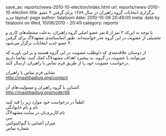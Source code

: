 save_as: reports/news-2010-10-election/index.html
url: reports/news-2010-10-election
title: برگزاری انتخابات گروه راهبران در سال ۱۳۸۹ برای گرفتن ۳ عضو جدید
layout: page
author: falatooni
date: 2010-10-06 20:49:00
meta: date by falatooni on Wed, 10/06/2010 - 20:49
category: reports

با توجه به این‌که ۳ نفر از ۵ نفر عضو اصلی گروه راهبران، به‌علت مشغله‌های کاری
و تحصیلی از عضویت در این گروه عذر خواسته‌اند، طبق اساسنامه‌ی مشهدلاگ برای
گرفتن ۳ عضو جدید انتخابات برگزار می‌شود.

از دوستان علاقه‌مندی که داوطلب عضویت در این گروه هستند و بر این باورند که
می‌توانند با عضویت در گروه، به پیشبرد اهداف مشهدلاگ کمک کنند، تقاضا داریم
درخواست عضویت خود را از طریق فرم تماس با راهبران، ارسال کنند.

نشانی فرم تماس با راهبران  
<http://mashhadlug.org/contact>

آشنایی با گروه راهبران و مسؤلیت‌های آن:  
<http://mashhadlug.org/node/48>

لطفاً در درخواست خود موارد زیر را قید کنید:  
نام و نام خانوادگی  
نام کاربری‌تان در سایت مشهدلاگ  
سن  
میزان آشنایی با گنو/لینوکس  
شماره تماس

